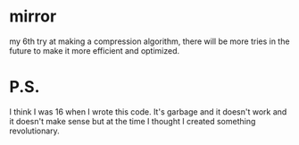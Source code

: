 # mirror
my 6th try at making a compression algorithm, there will be more tries in the future to make it more efficient and optimized.

 # P.S.
I think I was 16 when I wrote this code. It's garbage and it doesn't work and it doesn't make sense but at the time I thought I created something revolutionary.
